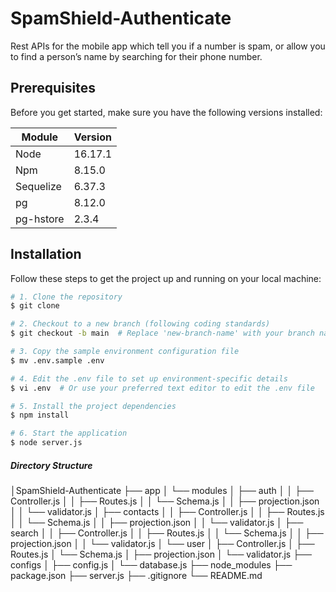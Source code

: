 # SpamShield-Authenticate
Rest APIs for the mobile app which tell you if a number is spam, or allow you to find a person’s name by searching for their phone number.

## Prerequisites
Before you get started, make sure you have the following versions installed:

| Module    | Version |
| --------- | ------- |
| Node      | 16.17.1 |
| Npm       | 8.15.0  |
| Sequelize | 6.37.3  |
| pg        | 8.12.0  |
| pg-hstore | 2.3.4   |


## Installation
Follow these steps to get the project up and running on your local machine:

```bash
# 1. Clone the repository
$ git clone 

# 2. Checkout to a new branch (following coding standards)
$ git checkout -b main  # Replace 'new-branch-name' with your branch name

# 3. Copy the sample environment configuration file
$ mv .env.sample .env

# 4. Edit the .env file to set up environment-specific details
$ vi .env  # Or use your preferred text editor to edit the .env file

# 5. Install the project dependencies
$ npm install

# 6. Start the application
$ node server.js
```

##### Directory Structure

│SpamShield-Authenticate
├── app
│   └── modules
│       ├── auth
│       │   ├── Controller.js
│       │   ├── Routes.js
│       │   └── Schema.js
│       │   ├── projection.json
│       │   └── validator.js
│       ├── contacts
│       │   ├── Controller.js
│       │   ├── Routes.js
│       │   └── Schema.js
│       │   ├── projection.json
│       │   └── validator.js
│       ├── search
│       │   ├── Controller.js
│       │   ├── Routes.js
│       │   └── Schema.js
│       │   ├── projection.json
│       │   └── validator.js
│       └── user
│           ├── Controller.js
│           ├── Routes.js
│           └── Schema.js
│           ├── projection.json
│           └── validator.js
├── configs
│   ├── config.js
│   └── database.js
├── node_modules
├── package.json
├── server.js
├── .gitignore
└── README.md
